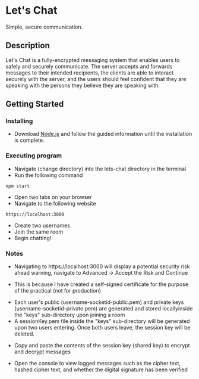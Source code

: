 # Let's Chat

Simple, secure communication.

## Description

Let's Chat is a fully-encrypted messaging system that enables users to safely and securely communicate. The server accepts and forwards messages to their intended recipients, the clients are able to interact securely with the server, and the users should feel confident that they are speaking with the persons they believe they are speaking with.

## Getting Started

### Installing

* Download [Node.js](https://nodejs.org/en/download/) and follow the guided information until the installation is complete.

### Executing program

* Navigate (change directory) into the lets-chat directory in the terminal
* Run the following command

```
npm start
```
* Open two tabs on your browser
* Navigate to the following website
```
https://localhost:3000
```
* Create two usernames
* Join the same room
* Begin chatting!

### Notes
* Navigating to https://localhost:3000 will display a potential security risk ahead warning, navigate to Advanced -> Accept the Risk and Continue
- This is because I have created a self-signed certificate for the purpose of the practical (not for production)
* Each user's public (username-socketid-public.pem) and private keys (username-socketid-private.pem) are generated and stored locallyinside the "keys" sub-directory upon joining a room 
* A sessionKey.pem file inside the "keys" sub-directory will be generated upon two users entering. Once both users leave, the session key will be deleted.
- Copy and paste the contents of the session key (shared key) to encrypt and decrypt messages
* Open the console to view logged messages such as the cipher text, hashed cipher text, and whether the digital signature has been verified
